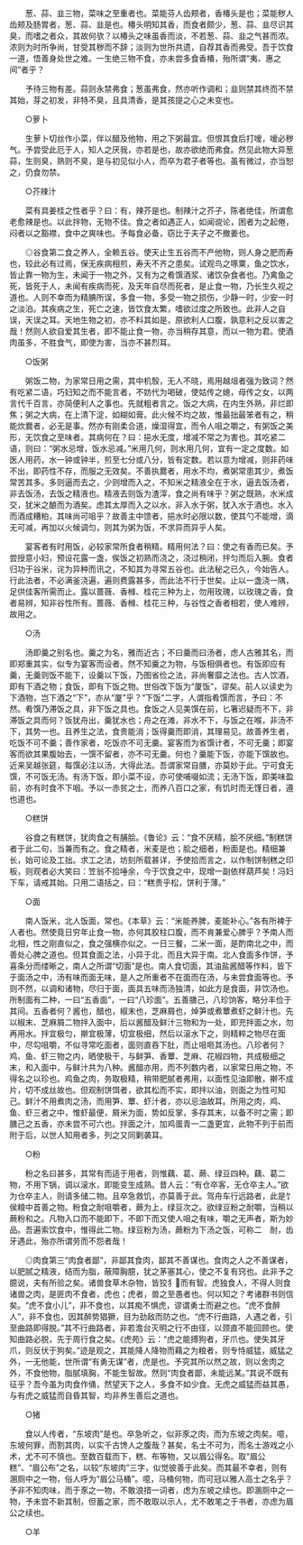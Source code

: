 <!-- { "loadSidebar": true } -->
　　葱、蒜、韭三物，菜味之至重者也。菜能芬人齿颊者，香椿头是也；菜能秽人齿颊及肠胃者，葱、蒜、韭是也。椿头明知其香，而食者颇少，葱、蒜、韭尽识其臭，而嗜之者众，其故何欤？以椿头之味虽香而淡，不若葱、蒜、韭之气甚而浓。浓则为时所争尚，甘受其秽而不辞；淡则为世所共遗，自荐其香而弗受。吾于饮食一道，悟善身处世之难。一生绝三物不食，亦未尝多食香椿，殆所谓“夷、惠之间”者乎？

　　予待三物有差。蒜则永禁弗食；葱虽弗食，然亦听作调和；韭则禁其终而不禁其始，芽之初发，非特不臭，且具清香，是其孩提之心之未变也。

　　○萝卜

　　生萝卜切丝作小菜，伴以醋及他物，用之下粥最宜。但恨其食后打嗳，嗳必秽气。予尝受此厄于人，知人之厌我，亦若是也，故亦欲绝而弗食。然见此物大异葱蒜，生则臭，熟则不臭，是与初见似小人，而卒为君子者等也。虽有微过，亦当恕之，仍食勿禁。

　　○芥辣汁

　　菜有具姜桂之性者乎？曰：有，辣芥是也。制辣汁之芥子，陈者绝佳，所谓愈老愈辣是也。以此拌物，无物不佳。食之者如遇正人，如闻谠论，困者为之起倦，闷者以之豁襟，食中之爽味也。予每食必备，窃比于夫子之不撤姜也。

　　◎谷食第二食之养人，全赖五谷。使天止生五谷而不产他物，则人身之肥而寿也，较此必有过焉，保无疾病相煎，寿夭不齐之患矣。试观鸟之啄粟，鱼之饮水，皆止靠一物为生，未闻于一物之外，又有为之肴馔酒浆、诸饮杂食者也。乃禽鱼之死，皆死于人，未闻有疾病而死，及天年自尽而死者，是止食一物，乃长生久视之道也。人则不幸而为精腆所误，多食一物，多受一物之损伤，少静一时，少安一时之淡泊。其疾病之生，死亡之速，皆饮食太繁，嗜欲过度之所致也。此非人之自误，天误之耳。天地生物之初，亦不料其如是，原欲利人口腹，孰意利之反以害之哉！然则人欲自爱其生者，即不能止食一物，亦当稍存其意，而以一物为君。使酒肉虽多，不胜食气，即使为害，当亦不甚烈耳。

　　○饭粥

　　粥饭二物，为家常日用之需，其中机彀，无人不晓，焉用越俎者强为致词？然有吃紧二语，巧妇知之而不能言者，不妨代为喝破，使姑传之媳，母传之女，以两言代千百言，亦简便利人之事也。先就粗者言之。饭之大病，在内生外熟，非烂即焦；粥之大病，在上清下淀，如糊如膏。此火候不均之故，惟最拙最笨者有之，稍能炊爨者，必无是事。然亦有刚柔合道，燥湿得宜，而令人咀之嚼之，有粥饭之美形，无饮食之至味者。其病何在？曰：挹水无度，增减不常之为害也。其吃紧二语，则曰：“粥水忌增，饭水忌减。”米用几何，则水用几何，宜有一定之度数。如医人用药，水一钟或钟半，煎至七分或八分，皆有定数。若以意为增减，则非药味不出，即药性不存，而服之无效矣。不善执爨者，用水不均，煮粥常患其少，煮饭常苦其多。多则逼而去之，少则增而入之，不知米之精液全在于水，逼去饭汤者，非去饭汤，去饭之精液也。精液去则饭为渣滓，食之尚有味乎？粥之既熟，水米成交，犹米之酿而为酒矣。虑其太厚而入之以水，非入水于粥，犹入水于酒也。水入而酒成糟粕，其味尚可咀乎？故善主中馈者，挹水时必限以数，使其勺不能增，滴无可减，再加以火候调匀，则其为粥为饭，不求异而异乎人矣。

　　宴客者有时用饭，必较家常所食者稍精。精用何法？曰：使之有香而已矣。予尝授意小妇，预设花露一盏，俟饭之初熟而浇之，浇过稍闭，拌匀而后入腕。食者归功于谷米，诧为异种而讯之，不知其为寻常五谷也。此法秘之已久，今始告人。行此法者，不必满釜浇遍，遍则费露甚多，而此法不行于世矣。止以一盏浇一隅，足供佳客所需而止。露以蔷薇、香橼、桂花三种为上，勿用玫瑰，以玫瑰之香，食者易辨，知非谷性所有。蔷薇、香橼、桂花三种，与谷性之香者相若，使人难辨，故用之。

　　○汤

　　汤即羹之别名也。羹之为名，雅而近古；不曰羹而曰汤者，虑人古雅其名，而即郑重其实，似专为宴客而设者。然不知羹之为物，与饭相俱者也。有饭即应有羹，无羹则饭不能下，设羹以下饭，乃图省俭之法，非尚奢靡之法也。古人饮酒，即有下酒之物；食饭，即有下饭之物。世俗改下饭为“厦饭”，谬矣。前人以读史为下酒物，岂下酒之“下”，亦从“厦”乎？“下饭”二字，人谓指肴馔而言，予曰：不然。肴馔乃滞饭之具，非下饭之具也。食饭之人见美馔在前，匕箸迟疑而不下，非滞饭之具而何？饭犹舟出，羹犹水也；舟之在滩，非水不下，与饭之在喉，非汤不下，其势一也。且养生之法，食贵能消；饭得羹而即消，其理易见。故善养生者，吃饭不可不羹；善作家者，吃饭亦不可无羹。宴客而为省馔计者，不可无羹；即宴客而欲其果腹始去，一馔不留者，亦不可无羹。何也？羹能下饭，亦能下馔故也。近来吴越张筵，每馔必注以汤，大得此法。吾谓家常自膳，亦莫妙于此。宁可食无馔，不可饭无汤。有汤下饭，即小菜不设，亦可使哺啜如流；无汤下饭，即美味盈前，亦有时食不下咽。予以一赤贫之士，而养八百口之家，有饥时而无馑日者，遵也道也。

　　○糕饼

　　谷食之有糕饼，犹肉食之有脯脍。《鲁论》云：“食不厌精，脍不厌细。”制糕饼者于此二句，当兼而有之。食之精者，米麦是也；脍之细者，粉面是也。精细兼长，始可论及工拙。求工之法，坊刻所载甚详，予使拾而言之，以作制饼制糕之印板，则观者必大笑曰：笠翁不拾唾余，今于饮食之中，现增一副依样葫芦矣！冯妇下车，请戒其始。只用二语括之，曰：“糕贵乎松，饼利于薄。”

　　○面

　　南人饭米，北人饭面，常也。《本草》云：“米能养脾，麦能补心。”各有所裨于人者也。然使竟日穷年止食一物，亦何其胶柱口腹，而不肯兼爱心脾乎？予南人而北相，性之刚直似之，食之强横亦似之。一日三餐，二米一面，是酌南北之中，而善处心脾之道也。但其食面之法，小异于北，而且大异于南。北人食面多作饼，予喜条分而缕晰之，南人之所谓“切面”是也。南人食切面，其油盐酱醋等作料，皆下于面汤之中，汤有味而面无味，是人之所重者不在面而在汤，与未尝食面等也。予则不然，以调和诸物，尽归于面，面具五味而汤独清，如此方是食面，非饮汤也。所制面有二种，一曰“五香面”，一曰“八珍面”。五善膳己，八珍饷客，略分丰俭于其间。五香者何？酱也，醋也，椒末也，芝麻屑也，焯笋或煮蕈煮虾之鲜汁也。先以椒末、芝麻屑二物拌入面中，后以酱醋及鲜汁三物和为一处，即充拌面之水，勿再用水。拌宜极匀，擀宜极薄，切宜极细，然后以滚水下之，则精粹之物尽在面中，尽勾咀嚼，不似寻常吃面者，面则直吞下肚，而止咀咂其汤也。八珍者何？鸡、鱼、虾三物之内，晒使极干，与鲜笋、香蕈、芝麻、花椒四物，共成极细之末，和入面中，与鲜汁共为八种。酱醋亦用，而不列数内者，以家常日用之物，不得名之以珍也。鸡鱼之肉，务取极精，稍带肥腻者弗用，以面性见油即散，擀不成片，切不成丝故也。但观制饼饵者，欲其松而不实，即拌以油，则面之为性可知己。鲜汁不用煮肉之汤，而用笋、蕈、虾汁者，亦以忌油故耳。所用之肉，鸡、鱼、虾三者之中，惟虾最便，屑米为面，势如反掌，多存其末，以备不时之需；即膳己之五香，亦未尝不可六也。拌面之汁，加鸡蛋青一二盏更宜，此物不列于前而附于后，以世人知用者多，列之又同剿袭耳。

　　○粉

　　粉之名曰甚多，其常有而适于用者，则惟藕、葛、蕨、绿豆四种。藕、葛二　物，不用下锅，调以滚水，即能变生成熟。昔人云：“有仓卒客，无仓卒主人。”欲为仓卒主人，则请多储二物。且卒急救饥，亦莫善于此。驾舟车行远路者，此是饣侯粮中首善之物。粉食之耐咀嚼者，蕨为上，绿豆次之。欲绿豆粉之耐嚼，当稍以蕨粉和之。凡物入口而不能即下，不即下而又使人咀之有味，嚼之无声者，斯为妙品。吾遍索饮食中，惟得此二物。绿豆粉为汤，蕨粉为下汤之饭，可称二　耐，齿牙遇此，殆亦所谓劳而不怨者哉！

　　◎肉食第三“肉食者鄙”，非鄙其食肉，鄙其不善谋也。食肉之人之不善谋者，以肥腻之精液，结而为脂，蔽障胸臆，犹之茅塞其心，使之不复有窍也。此非予之臆说，夫有所验之矣。诸兽食草木杂物，皆狡犭而有智。虎独食人，不得人则食诸兽之肉，是匪肉不食者，虎也；虎者，兽之至愚者也。何以知之？考诸群书则信矣。“虎不食小儿”，非不食也，以其痴不惧虎，谬谓勇士而避之也。“虎不食醉人”，非不食也，因其醉势猖獗，目为劲敌而防之也。“虎不行曲路，人遇之者，引至曲路即得脱。”其不行曲路者，非若澹台灭明之行不由径，以颈直不能回顾也。使知曲路必脱，先于周行食之矣。《虎苑》云：“虎之能搏狗者，牙爪也。使失其牙爪，则反伏于狗矣。”迹是观之，其能降人降物而藉之为粮者，则专恃威猛，威猛之外，一无他能，世所谓“有勇无谋”者，虎是也。予究其所以然之故，则以舍肉之外，不食他物，脂腻填胸，不能生智故。然则“肉食者鄙，未能远某。”其说不既有征乎？吾今虽为肉食作俑，然望天下之人，多食不如少食。无虎之威猛而益其愚，与有虎之威猛而自昏其智，均非养生善后之道也。

　　○猪

　　食以人传者，“东坡肉”是也。卒急听之，似非豕之肉，而为东坡之肉矣。噫，东坡何罪，而割其肉，以实千古馋人之腹哉？甚矣，名士不可为，而名士游戏之小术，尤不可不慎也。至数百载而下，糕、布等物，又以眉公得名。取“眉公糕”、“眉公布”之名，以较“东坡肉”三字，似觉彼善于此矣。而其最不幸者，则有溷厕中之一物，俗人呼为“眉公马桶”。噫，马桶何物，而可冠以雅人高士之名乎？予非不知肉味，而于豕之一物，不敢浪措一词者，虑为东坡之续也。即溷厕中之一物，予未尝不新其制，但蓄之家，而不敢取以示人，尤不敢笔之于书者，亦虑为眉公之续也。

　　○羊

